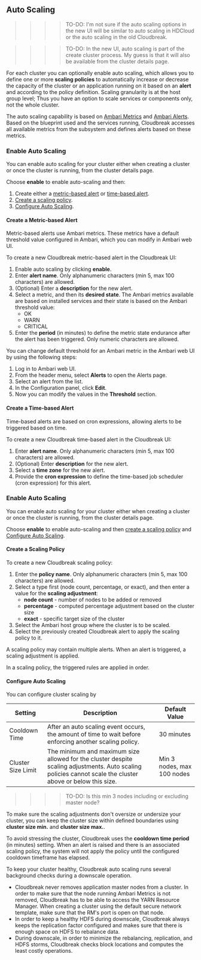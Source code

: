 ## Auto Scaling 

>>>>TO-DO: I'm not sure if the auto scaling options in the new UI will be similar to auto scaling in HDCloud or the auto scaling in the old Cloudbreak. 

>>>> TO-DO: In the new UI, auto scaling is part of the create cluster process. My guess is that it will also be available from the cluster details page.

For each cluster you can optionally enable auto scaling, which allows you to define one or more **scaling policies** to automatically increase or decrease the capacity of the cluster or an application running on it based on an **alert** and according to the policy definition. Scaling granularity is at the host group level; Thus you have an option to scale services or components only, not the whole cluster.

The auto scaling capability is based on [Ambari Metrics](https://cwiki.apache.org/confluence/display/AMBARI/Metrics) and [Ambari Alerts](https://cwiki.apache.org/confluence/display/AMBARI/Alerts). Based on the blueprint used and the services running, Cloudbreak accesses all available metrics from the subsystem and defines alerts based on these metrics.


### Enable Auto Scaling

You can enable auto scaling for your cluster either when creating a cluster or once the cluster is running, from the cluster details page. 

Choose **enable** to enable auto-scaling and then:

1. Create either a [metric-based alert](#create-a-metric-based-alert) or [time-based alert](#create-a-time-based-alert).  
2. [Create a scaling policy](#create-a-scaling-policy).    
3. [Configure Auto Scaling](#configure-auto-scaling).  


#### Create a Metric-based Alert

Metric-based alerts use Ambari metrics. These metrics have a default threshold value configured in Ambari, which you can modify in Ambari web UI.

To create a new Cloudbreak metric-based alert in the Cloudbreak UI:

1. Enable auto scaling by clicking **enable**.  
1. Enter **alert name**. Only alphanumeric characters (min 5, max 100 characters) are allowed.  
1. (Optional) Enter a **description** for the new alert.  
1. Select a metric, and then its **desired state**. The Ambari metrics available are based on installed services and their state is based on the Ambari threshold value:  
    * OK  
    * WARN  
    * CRITICAL  
1. Enter the **period** (in minutes) to define the metric state endurance after the alert has been triggered. Only numeric characters are allowed.

You can change default threshold for an Ambari metric in the Ambari web UI by using the following steps:

1. Log in to Ambari web UI.  
2. From the header menu, select **Alerts** to open the Alerts page.  
3. Select an alert from the list.  
4. In the Configuration panel, click **Edit**.  
5. Now you can modify the values in the **Threshold** section.


#### Create a Time-based Alert

Time-based alerts are based on cron expressions, allowing alerts to be triggered based on time.

To create a new Cloudbreak time-based alert in the Cloudbreak UI:

1. Enter **alert name**. Only alphanumeric characters (min 5, max 100 characters) are allowed.  
2. (Optional) Enter **description** for the new alert.   
3. Select a **time zone** for the new alert.    
4. Provide the **cron expression** to define the time-based job scheduler (cron expression) for this alert.


### Enable Auto Scaling

You can enable auto scaling for your cluster either when creating a cluster or once the cluster is running, from the cluster details page. 

Choose **enable** to enable auto-scaling and then [create a scaling policy](#create-a-scaling-policy) and [Configure Auto Scaling](#configure-auto-scaling).

#### Create a Scaling Policy 

To create a new Cloudbreak scaling policy:

1. Enter the **policy name**. Only alphanumeric characters (min 5, max 100 characters) are allowed.
2. Select a type first (node count, percentage, or exact), and then enter a value for the **scaling adjustment**:
    * **node count** - number of nodes to be added or removed
    * **percentage** - computed percentage adjustment based on the cluster size
    * **exact** - specific target size of the cluster
3. Select the Ambari host group where the cluster is to be scaled.  
3. Select the previously created Cloudbreak alert to apply the scaling policy to it.  

A scaling policy may contain multiple alerts. When an alert is triggered, a scaling adjustment is applied.

In a scaling policy, the triggered rules are applied in order.


#### Configure Auto Scaling 

You can configure cluster scaling by 


| Setting	| Description |	Default Value |
|---|---|---|
| Cooldown Time | After an auto scaling event occurs, the amount of time to wait before enforcing another scaling policy.	| 30 minutes |
| Cluster Size Limit |	The minimum and maximum size allowed for the cluster despite scaling adjustments. Auto scaling policies cannot scale the cluster above or below this size.	 | Min 3 nodes, max 100 nodes | 

>>>>TO-DO: Is this min 3 nodes including or excluding master node? 

To make sure the scaling adjustments don't oversize or undersize your cluster, you can keep the cluster size within defined boundaries using **cluster size min.** and **cluster size max.**.

To avoid stressing the cluster, Cloudbreak uses the **cooldown time period** (in minutes) setting. When an alert is raised and there is an associated scaling policy, the system will not apply the policy until the configured cooldown timeframe has elapsed.

To keep your cluster healthy, Cloudbreak auto scaling runs several background checks during a downscale operation.

* Cloudbreak never removes application master nodes from a cluster. In order to make sure that the node running Ambari Metrics is not removed, Cloudbreak has to be able to access the YARN Resource Manager. When creating a cluster using the default secure network template, make sure that the RM's port is open on that node.  
* In order to keep a healthy HDFS during downscale, Cloudbreak always keeps the replication factor configured and makes sure that there is enough space on HDFS to rebalance data.  
* During downscale, in order to minimize the rebalancing, replication, and HDFS storms, Cloudbreak checks block locations and computes the least costly operations.  
